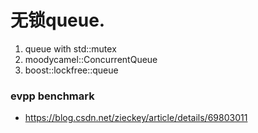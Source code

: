 无锁queue.
===

1. queue with std::mutex
2. moodycamel::ConcurrentQueue
3. boost::lockfree::queue

### evpp benchmark
- https://blog.csdn.net/zieckey/article/details/69803011
